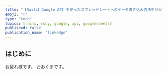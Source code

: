 ```yaml
---
title: "【Rails】Google API を使ったスプレッドシートへのデータ書き込み方法を分かりやすく解説してみた"
emoji: "📑"
type: "tech"
topics: [rails, ruby, google, api, googlesheets]
published: false
publication_name: "linkedge"
---
```


## はじめに

お疲れ様です。
おおくまです。
